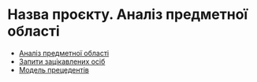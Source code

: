 # Назва проєкту. Аналіз предметної області

- [Аналіз предметної області](https://github.com/VitaliiZZzz/project_managment_system/blob/master/docs/requirements/state-of-the-art.md)
- [Запити зацікавлених осіб](https://github.com/VitaliiZZzz/project_managment_system/blob/master/docs/requirements/stakeholders-needs.md)
- [Модель прецедентів](https://github.com/VitaliiZZzz/project_managment_system/blob/master/docs/use%20cases/README.md)
